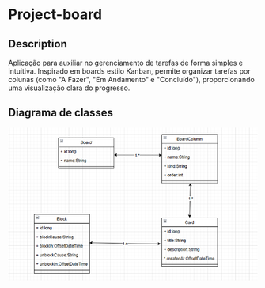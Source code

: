 # Project-board

## Description

Aplicação para auxiliar no gerenciamento de tarefas de forma simples e intuitiva. Inspirado em boards estilo Kanban, permite organizar tarefas por colunas (como "A Fazer", "Em Andamento" e "Concluído"), proporcionando uma visualização clara do progresso.

## Diagrama de classes

![boarddetarefas](https://github.com/TiagoFerreirago/Repositoryphoto/blob/main/board.png)
